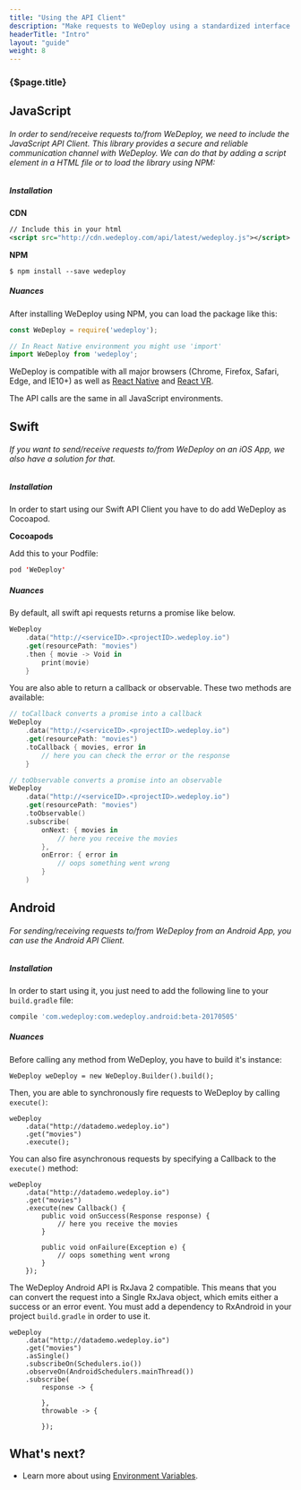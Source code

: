 ```yaml
---
title: "Using the API Client"
description: "Make requests to WeDeploy using a standardized interface."
headerTitle: "Intro"
layout: "guide"
weight: 8
---
```


### {$page.title}

<article id="1">

## JavaScript

###### In order to send/receive requests to/from WeDeploy, we need to include the JavaScript API Client. This library provides a secure and reliable communication channel with WeDeploy. We can do that by adding a script element in a HTML file or to load the library using NPM:

##### Installation

**CDN**

```xml
// Include this in your html
<script src="http://cdn.wedeploy.com/api/latest/wedeploy.js"></script>
```

**NPM**
```shell
$ npm install --save wedeploy
```

##### Nuances

After installing WeDeploy using NPM, you can load the package like this:

```javascript
const WeDeploy = require('wedeploy');

// In React Native environment you might use 'import'
import WeDeploy from 'wedeploy';
```

WeDeploy is compatible with all major browsers (Chrome, Firefox, Safari, Edge, and IE10+) as well as [React Native](https://facebook.github.io/react-native/) and [React VR](https://facebook.github.io/react-vr/).

The API calls are the same in all JavaScript environments.

</article>

<article id="2">

## Swift

###### If you want to send/receive requests to/from WeDeploy on an iOS App, we also have a solution for that.

##### Installation

In order to start using our Swift API Client you have to do add WeDeploy as Cocoapod.

**Cocoapods**

Add this to your Podfile:

```swift
pod 'WeDeploy'
```

##### Nuances

By default, all swift api requests returns a promise like below.

```swift
WeDeploy
	.data("http://<serviceID>.<projectID>.wedeploy.io")
	.get(resourcePath: "movies")
	.then { movie -> Void in
		print(movie)
	}
```

You are also able to return a callback or observable. These two methods are available:

```swift
// toCallback converts a promise into a callback
WeDeploy
	.data("http://<serviceID>.<projectID>.wedeploy.io")
	.get(resourcePath: "movies")
	.toCallback { movies, error in
		// here you can check the error or the response
	}

// toObservable converts a promise into an observable
WeDeploy
	.data("http://<serviceID>.<projectID>.wedeploy.io")
	.get(resourcePath: "movies")
	.toObservable()
	.subscribe(
		onNext: { movies in
			// here you receive the movies
		},
		onError: { error in
			// oops something went wrong
		}
	)
```

</article>

<article id="3">

## Android

###### For sending/receiving requests to/from WeDeploy from an Android App, you can use the Android API Client.

##### Installation

In order to start using it, you just need to add the following line to your `build.gradle` file:

```groovy
compile 'com.wedeploy:com.wedeploy.android:beta-20170505'
```

##### Nuances

Before calling any method from WeDeploy, you have to build it's instance:

```text/x-java
WeDeploy weDeploy = new WeDeploy.Builder().build();
```

Then, you are able to synchronously fire requests to WeDeploy by calling `execute()`:

```text/x-java
weDeploy
	.data("http://datademo.wedeploy.io")
	.get("movies")
	.execute();
```

You can also fire asynchronous requests by specifying a Callback to the `execute()` method:

```text/x-java
weDeploy
	.data("http://datademo.wedeploy.io")
	.get("movies")
	.execute(new Callback() {
		public void onSuccess(Response response) {
			// here you receive the movies
		}

		public void onFailure(Exception e) {
			// oops something went wrong
		}
	});
```

The WeDeploy Android API is RxJava 2 compatible. This means that you can convert the request into a Single RxJava object, which emits either a success or an error event. You must add a dependency to RxAndroid in your project `build.gradle` in order to use it.

```text/x-java
weDeploy
	.data("http://datademo.wedeploy.io")
	.get("movies")
	.asSingle()
	.subscribeOn(Schedulers.io())
	.observeOn(AndroidSchedulers.mainThread())
	.subscribe(
		response -> {

		},
		throwable -> {

		});
```

</article>

## What's next?

* Learn more about using [Environment Variables](/docs/intro/environment-variables.html).
